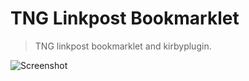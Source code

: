 # TNG Linkpost Bookmarklet

> TNG linkpost bookmarklet and kirbyplugin.

![Screenshot](https://raw.github.com/thenittygritty/linkpost-bookmarklet/master/screenshot.png)
